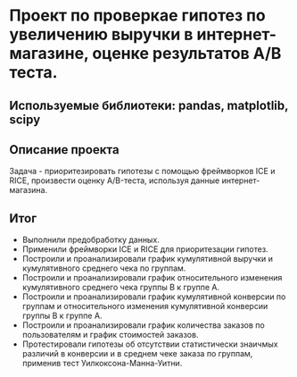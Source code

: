 # Проект по проверкае гипотез по увеличению выручки в интернет-магазине, оценке результатов A/B теста.
## Используемые библиотеки: pandas, matplotlib, scipy
## Описание проекта
Задача - приоритезировать гипотезы с помощью фреймворков ICE и RICE, произвести оценку A/B-теста, используя данные интернет-магазина.
## Итог
- Выполнили предобработку данных.
- Применили фреймворки ICE и RICE для приоритезации гипотез.
- Построили и проанализировали график кумулятивной выручки  и кумулятивного среднего чека по группам.
- Построили и проанализировали график относительного изменения кумулятивного среднего чека группы B к группе A.
- Построили и проанализировали график кумулятивной конверсии по группам и относительного изменения кумулятивной конверсии группы B к группе A.
- Построили и проанализировали график количества заказов по пользователям и график стоимостей заказов.
- Протестировали гипотезы об отсутствии статистически знаичмых различий в конверсии  и в среднем чеке заказа по группам, применив тест Уилкоксона-Манна-Уитни.